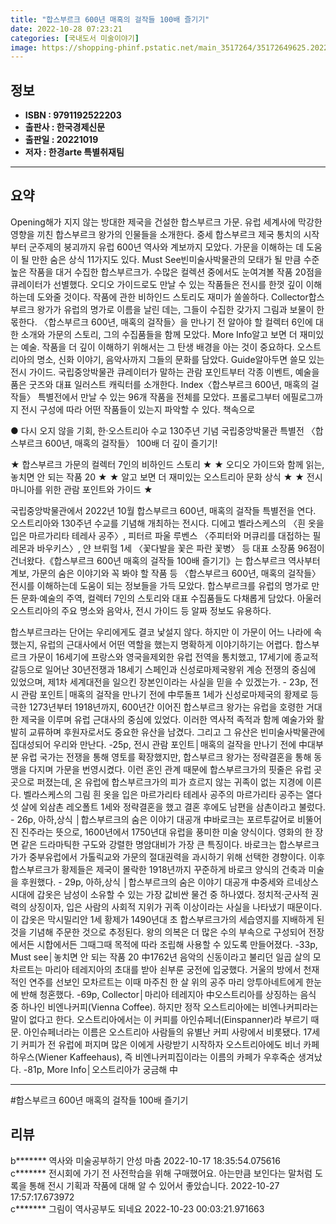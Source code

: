 ```yaml
---
title: "합스부르크 600년 매혹의 걸작들 100배 즐기기"
date: 2022-10-28 07:23:21
categories: [국내도서 미술이야기]
image: https://shopping-phinf.pstatic.net/main_3517264/35172649625.20221021094839.jpg
---
```


## **정보**

- **ISBN : 9791192522203**
- **출판사 : 한국경제신문**
- **출판일 : 20221019**
- **저자 : 한경arte 특별취재팀**

------



## **요약**

Opening해가 지지 않는 방대한 제국을 건설한 합스부르크 가문. 유럽 세계사에 막강한 영향을 끼친 합스부르크 왕가의 인물들을 소개한다. 중세 합스부르크 제국 통치의 시작부터 군주제의 붕괴까지 유럽 600년 역사와 계보까지 모았다. 가문을 이해하는 데 도움이 될 만한 숨은 상식 11가지도 있다. Must See빈미술사박물관의 모태가 될 만큼 수준 높은 작품을 대거 수집한 합스부르크가. 수많은 컬렉션 중에서도 눈여겨볼 작품 20점을 큐레이터가 선별했다. 오디오 가이드로도 만날 수 있는 작품들은 전시를 한껏 깊이 이해하는데 도와줄 것이다. 작품에 관한 비하인드 스토리도 재미가 쏠쏠하다. Collector합스부르크 왕가가 유럽의 명가로 이름을 날린 데는, 그들이 수집한 갖가지 그림과 보물이 한몫한다. 〈합스부르크 600년, 매혹의 걸작들〉을 만나기 전 알아야 할 컬렉터 6인에 대한 소개와 가문의 스토리, 그의 수집품들을 함께 모았다. More Info알고 보면 더 재미있는 예술. 작품을 더 깊이 이해하기 위해서는 그 탄생 배경을 아는 것이 중요하다. 오스트리아의 명소, 신화 이야기, 음악사까지 그들의 문화를 담았다. Guide알아두면 쓸모 있는 전시 가이드. 국립중앙박물관 큐레이터가 말하는 관람 포인트부터 각종 이벤트, 예술을 품은 굿즈와 대표 일러스트 캐릭터를 소개한다.  Index〈합스부르크 600년, 매혹의 걸작들〉 특별전에서 만날 수 있는 96개 작품을 전체를 모았다. 프롤로그부터 에필로그까지 전시 구성에 따라 어떤 작품들이 있는지 파악할 수 있다. 책속으로

● 다시 오지 않을 기회,
한·오스트리아 수교 130주년 기념 국립중앙박물관 특별전
〈합스부르크 600년, 매혹의 걸작들〉 
100배 더 깊이 즐기기!

★ 합스부르크 가문의 컬렉터 7인의 비하인드 스토리 ★
★ 오디오 가이드와 함께 읽는, 놓치면 안 되는 작품 20 ★
★ 알고 보면 더 재미있는 오스트리아 문화 상식 ★
★ 전시 마니아를 위한 관람 포인트와 가이드 ★

국립중앙박물관에서 2022년 10월 합스부르크 600년, 매혹의 걸작들 특별전을 연다. 오스트리아와 130주년 수교를 기념해 개최하는 전시다. 디에고 벨라스케스의 〈흰 옷을 입은 마르가리타 테레사 공주〉, 피터르 파울 루벤스 〈주피터와 머큐리를 대접하는 필레몬과 바우키스〉, 얀 브뤼헐 1세 〈꽃다발을 꽃은 파란 꽃병〉 등 대표 소장품 96점이 건너왔다.《합스부르크 600년 매혹의 걸작들 100배 즐기기》는 합스부르크 역사부터 계보, 가문의 숨은 이야기와 꼭 봐야 할 작품 등 〈합스부르크 600년, 매혹의 걸작들〉전시를 이해하는데 도움이 되는 정보들을 가득 모았다. 합스부르크를 유럽의 명가로 만든 문화·예술의 주역, 컬렉터 7인의 스토리와 대표 수집품들도 다채롭게 담았다. 아울러 오스트리아의 주요 명소와 음악사, 전시 가이드 등 알짜 정보도 유용하다.

합스부르크라는 단어는 우리에게도 결코 낯설지 않다. 하지만 이 가문이 어느 나라에 속했는지, 유럽의 근대사에서 어떤 역할을 했는지 명확하게 이야기하기는 어렵다. 합스부르크 가문이 16세기에 프랑스와 영국을제외한 유럽 전역을 통치했고, 17세기에 종교적 갈등으로 일어난 30년전쟁과 18세기 스페인과 신성로마제국왕위 계승 전쟁의 중심에 있었으며, 제1차 세계대전을 일으킨 장본인이라는 사실을 믿을 수 있겠는가. - 23p, 전시 관람 포인트│매혹의 걸작을 만나기 전에 中루돌프 1세가 신성로마제국의 황제로 등극한 1273년부터 1918년까지, 600년간 이어진 합스부르크 왕가는 유럽을 호령한 거대한 제국을 이루며 유럽 근대사의 중심에 있었다. 이러한 역사적 족적과 함께 예술가와 활발히 교류하며 후원자로서도 중요한 유산을 남겼다. 그리고 그 유산은 빈미술사박물관에 집대성되어 우리와 만난다. -25p, 전시 관람 포인트│매혹의 걸작을 만나기 전에 中대부분 유럽 국가는 전쟁을 통해 영토를 확장했지만, 합스부르크 왕가는 정략결혼을 통해 동맹을 다지며 가문을 번영시켰다. 이런 혼인 관계 때문에 합스부르크가의 핏줄은 유럽 곳곳으로 퍼졌는데, 온 유럽에 합스부르크가의 피가 흐르지 않는 귀족이 없는 지경에 이른다. 벨라스케스의 그림 흰 옷을 입은 마르가리타 테레사 공주의 마르가리타 공주는 열다섯 살에 외삼촌 레오폴트 1세와 정략결혼을 했고 결혼 후에도 남편을 삼촌이라고 불렀다. - 26p, 아하,상식 │합스부르크의 숨은 이야기 대공개 中바로크는 포르투갈어로 비뚤어진 진주라는 뜻으로, 1600년에서 1750년대 유럽을 풍미한 미술 양식이다. 영화의 한 장면 같은 드라마틱한 구도와 강렬한 명암대비가 가장 큰 특징이다. 바로크는 합스부르크가가 중부유럽에서 가톨릭교와 가문의 절대권력을 과시하기 위해 선택한 경향이다. 이후 합스부르크가 황제들은 제국이 몰락한 1918년까지 꾸준하게 바로크 양식의 건축과 미술을 후원했다. - 29p, 아하,상식 │합스부르크의 숨은 이야기 대공개 中중세와 르네상스 시대에 갑옷은 남성이 소유할 수 있는 가장 값비싼 물건 중 하나였다. 정치적·군사적 권력의 상징이자, 입은 사람의 사회적 지위가 귀족 이상이라는 사실을 나타냈기 때문이다. 이 갑옷은 막시밀리안 1세 황제가 1490년대 초 합스부르크가의 세습영지를 지배하게 된 것을 기념해 주문한 것으로 추정된다. 왕의 의복은 더 많은 수의 부속으로 구성되어 전장에서든 시합에서든 그때그때 목적에 따라 조립해 사용할 수 있도록 만들어졌다. -33p, Must see│놓치면 안 되는 작품 20 中1762년 음악의 신동이라고 불리던 일곱 살의 모차르트는 마리아 테레지아의 초대를 받아 쇤부룬 궁전에 입궁했다. 거울의 방에서 천재적인 연주를 선보인 모차르트는 이때 마주친 한 살 위의 공주 마리 앙투아네트에게 한눈에 반해 청혼했다. -69p, Collector│마리아 테레지아 中오스트리아를 상징하는 음식 중 하나인 비엔나커피(Vienna Coffee). 하지만 정작 오스트리아에는 비엔나커피라는 말이 없다고 한다. 오스트리아에서는 이 커피를 아인슈페너(Einspanner)라 부르기 때문. 아인슈페너라는 이름은 오스트리아 사람들의 유별난 커피 사랑에서 비롯됐다. 17세기 커피가 전 유럽에 퍼지며 많은 이에게 사랑받기 시작하자 오스트리아에도 비너 카페하우스(Wiener Kaffeehaus), 즉 비엔나커피집이라는 이름의 카페가 우후죽순 생겨났다. -81p, More Info│오스트리아가 궁금해 中

------

#합스부르크 600년 매혹의 걸작들 100배 즐기기


## **리뷰** 

  b******* 역사와 미술공부하기 안성 마춤 2022-10-17 18:35:54.075616 <br/>  c******* 전시회에 가기 전 사전학습을 위해 구매했어요. 아는만큼 보인다는 말처럼 도록을 통해 전시 기획과 작품에 대해 알 수 있어서 좋았습니다. 2022-10-27 17:57:17.673972 <br/>  c******* 그림이 역사공부도 되네요 2022-10-23 00:03:21.971663 <br/>
